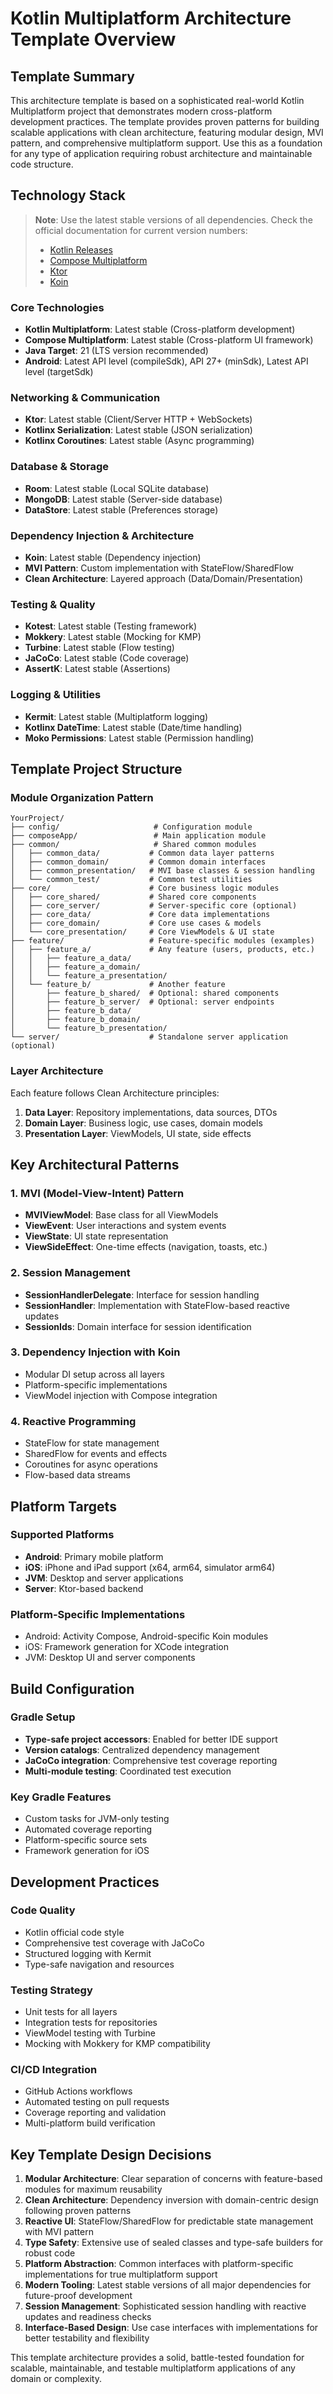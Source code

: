 # Kotlin Multiplatform Architecture Template Overview

## Template Summary
This architecture template is based on a sophisticated real-world Kotlin Multiplatform project that demonstrates modern cross-platform development practices. The template provides proven patterns for building scalable applications with clean architecture, featuring modular design, MVI pattern, and comprehensive multiplatform support. Use this as a foundation for any type of application requiring robust architecture and maintainable code structure.

## Technology Stack

> **Note**: Use the latest stable versions of all dependencies. Check the official documentation for current version numbers:
> - [Kotlin Releases](https://kotlinlang.org/docs/releases.html)
> - [Compose Multiplatform](https://github.com/JetBrains/compose-multiplatform/releases)
> - [Ktor](https://ktor.io/docs/releases.html)
> - [Koin](https://github.com/InsertKoinIO/koin/releases)

### Core Technologies
- **Kotlin Multiplatform**: Latest stable (Cross-platform development)
- **Compose Multiplatform**: Latest stable (Cross-platform UI framework)
- **Java Target**: 21 (LTS version recommended)
- **Android**: Latest API level (compileSdk), API 27+ (minSdk), Latest API level (targetSdk)

### Networking & Communication
- **Ktor**: Latest stable (Client/Server HTTP + WebSockets)
- **Kotlinx Serialization**: Latest stable (JSON serialization)
- **Kotlinx Coroutines**: Latest stable (Async programming)

### Database & Storage
- **Room**: Latest stable (Local SQLite database)
- **MongoDB**: Latest stable (Server-side database)
- **DataStore**: Latest stable (Preferences storage)

### Dependency Injection & Architecture
- **Koin**: Latest stable (Dependency injection)
- **MVI Pattern**: Custom implementation with StateFlow/SharedFlow
- **Clean Architecture**: Layered approach (Data/Domain/Presentation)

### Testing & Quality
- **Kotest**: Latest stable (Testing framework)
- **Mokkery**: Latest stable (Mocking for KMP)
- **Turbine**: Latest stable (Flow testing)
- **JaCoCo**: Latest stable (Code coverage)
- **AssertK**: Latest stable (Assertions)

### Logging & Utilities
- **Kermit**: Latest stable (Multiplatform logging)
- **Kotlinx DateTime**: Latest stable (Date/time handling)
- **Moko Permissions**: Latest stable (Permission handling)

## Template Project Structure

### Module Organization Pattern
```
YourProject/
├── config/                     # Configuration module
├── composeApp/                 # Main application module
├── common/                     # Shared common modules
│   ├── common_data/           # Common data layer patterns
│   ├── common_domain/         # Common domain interfaces
│   ├── common_presentation/   # MVI base classes & session handling
│   └── common_test/           # Common test utilities
├── core/                      # Core business logic modules
│   ├── core_shared/           # Shared core components
│   ├── core_server/           # Server-specific core (optional)
│   ├── core_data/             # Core data implementations
│   ├── core_domain/           # Core use cases & models
│   └── core_presentation/     # Core ViewModels & UI state
├── feature/                   # Feature-specific modules (examples)
│   ├── feature_a/             # Any feature (users, products, etc.)
│   │   ├── feature_a_data/
│   │   ├── feature_a_domain/
│   │   └── feature_a_presentation/
│   └── feature_b/             # Another feature
│       ├── feature_b_shared/  # Optional: shared components
│       ├── feature_b_server/  # Optional: server endpoints
│       ├── feature_b_data/
│       ├── feature_b_domain/
│       └── feature_b_presentation/
└── server/                    # Standalone server application (optional)
```

### Layer Architecture
Each feature follows Clean Architecture principles:

1. **Data Layer**: Repository implementations, data sources, DTOs
2. **Domain Layer**: Business logic, use cases, domain models
3. **Presentation Layer**: ViewModels, UI state, side effects

## Key Architectural Patterns

### 1. MVI (Model-View-Intent) Pattern
- **MVIViewModel**: Base class for all ViewModels
- **ViewEvent**: User interactions and system events
- **ViewState**: UI state representation
- **ViewSideEffect**: One-time effects (navigation, toasts, etc.)

### 2. Session Management
- **SessionHandlerDelegate**: Interface for session handling
- **SessionHandler**: Implementation with StateFlow-based reactive updates
- **SessionIds**: Domain interface for session identification

### 3. Dependency Injection with Koin
- Modular DI setup across all layers
- Platform-specific implementations
- ViewModel injection with Compose integration

### 4. Reactive Programming
- StateFlow for state management
- SharedFlow for events and effects
- Coroutines for async operations
- Flow-based data streams

## Platform Targets

### Supported Platforms
- **Android**: Primary mobile platform
- **iOS**: iPhone and iPad support (x64, arm64, simulator arm64)
- **JVM**: Desktop and server applications
- **Server**: Ktor-based backend

### Platform-Specific Implementations
- Android: Activity Compose, Android-specific Koin modules
- iOS: Framework generation for XCode integration
- JVM: Desktop UI and server components

## Build Configuration

### Gradle Setup
- **Type-safe project accessors**: Enabled for better IDE support
- **Version catalogs**: Centralized dependency management
- **JaCoCo integration**: Comprehensive test coverage reporting
- **Multi-module testing**: Coordinated test execution

### Key Gradle Features
- Custom tasks for JVM-only testing
- Automated coverage reporting
- Platform-specific source sets
- Framework generation for iOS

## Development Practices

### Code Quality
- Kotlin official code style
- Comprehensive test coverage with JaCoCo
- Structured logging with Kermit
- Type-safe navigation and resources

### Testing Strategy
- Unit tests for all layers
- Integration tests for repositories
- ViewModel testing with Turbine
- Mocking with Mokkery for KMP compatibility

### CI/CD Integration
- GitHub Actions workflows
- Automated testing on pull requests
- Coverage reporting and validation
- Multi-platform build verification

## Key Template Design Decisions

1. **Modular Architecture**: Clear separation of concerns with feature-based modules for maximum reusability
2. **Clean Architecture**: Dependency inversion with domain-centric design following proven patterns
3. **Reactive UI**: StateFlow/SharedFlow for predictable state management with MVI pattern
4. **Type Safety**: Extensive use of sealed classes and type-safe builders for robust code
5. **Platform Abstraction**: Common interfaces with platform-specific implementations for true multiplatform support
6. **Modern Tooling**: Latest stable versions of all major dependencies for future-proof development
7. **Session Management**: Sophisticated session handling with reactive updates and readiness checks
8. **Interface-Based Design**: Use case interfaces with implementations for better testability and flexibility

This template architecture provides a solid, battle-tested foundation for scalable, maintainable, and testable multiplatform applications of any domain or complexity.